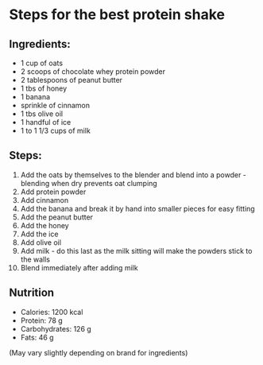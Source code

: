 # Steps for the best protein shake

## Ingredients:
- 1 cup of oats
- 2 scoops of chocolate whey protein powder
- 2 tablespoons of peanut butter
- 1 tbs of honey
- 1 banana
- sprinkle of cinnamon
- 1 tbs olive oil
- 1 handful of ice
- 1 to 1 1/3 cups of milk

## Steps:
1. Add the oats by themselves to the blender and blend into a powder - blending when dry prevents oat clumping
2. Add protein powder
3. Add cinnamon
4. Add the banana and break it by hand into smaller pieces for easy fitting
5. Add the peanut butter
6. Add the honey
7. Add the ice
8. Add olive oil
9. Add milk - do this last as the milk sitting will make the powders stick to the walls
10. Blend immediately after adding milk

## Nutrition
- Calories: 1200 kcal
- Protein: 78 g
- Carbohydrates: 126 g
- Fats: 46 g

(May vary slightly depending on brand for ingredients)
